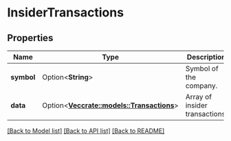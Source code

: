 # InsiderTransactions

## Properties

Name | Type | Description | Notes
------------ | ------------- | ------------- | -------------
**symbol** | Option<**String**> | Symbol of the company. | [optional]
**data** | Option<[**Vec<crate::models::Transactions>**](Transactions.md)> | Array of insider transactions. | [optional]

[[Back to Model list]](../README.md#documentation-for-models) [[Back to API list]](../README.md#documentation-for-api-endpoints) [[Back to README]](../README.md)


